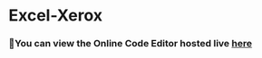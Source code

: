 # Excel-Xerox

### 👀You can view the Online Code Editor hosted live [here](https://hansrajrouniyar47.github.io/Excel-Xerox/)
